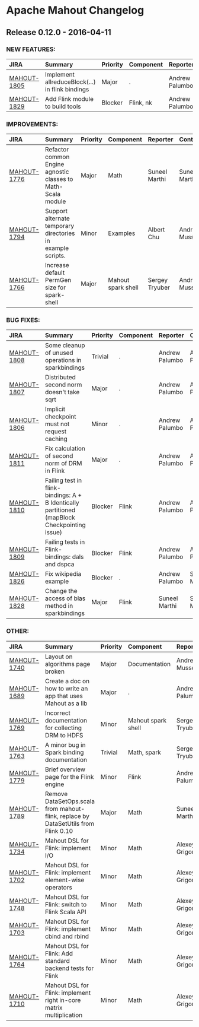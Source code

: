 
<!---
# Licensed to the Apache Software Foundation (ASF) under one
# or more contributor license agreements.  See the NOTICE file
# distributed with this work for additional information
# regarding copyright ownership.  The ASF licenses this file
# to you under the Apache License, Version 2.0 (the
# "License"); you may not use this file except in compliance
# with the License.  You may obtain a copy of the License at
#
#     http://www.apache.org/licenses/LICENSE-2.0
#
# Unless required by applicable law or agreed to in writing, software
# distributed under the License is distributed on an "AS IS" BASIS,
# WITHOUT WARRANTIES OR CONDITIONS OF ANY KIND, either express or implied.
# See the License for the specific language governing permissions and
# limitations under the License.
-->
# Apache Mahout Changelog

## Release 0.12.0 - 2016-04-11



### NEW FEATURES:

| JIRA | Summary | Priority | Component | Reporter | Contributor |
|:---- |:---- | :--- |:---- |:---- |:---- |
| [MAHOUT-1805](https://issues.apache.org/jira/browse/MAHOUT-1805) | Implement allreduceBlock(...) in flink bindings |  Major | . | Andrew Palumbo | Andrew Palumbo |
| [MAHOUT-1829](https://issues.apache.org/jira/browse/MAHOUT-1829) | Add Flink module to build tools |  Blocker | Flink, nk | Andrew Palumbo | Suneel Marthi |


### IMPROVEMENTS:

| JIRA | Summary | Priority | Component | Reporter | Contributor |
|:---- |:---- | :--- |:---- |:---- |:---- |
| [MAHOUT-1776](https://issues.apache.org/jira/browse/MAHOUT-1776) | Refactor common Engine agnostic classes to Math-Scala module |  Major | Math | Suneel Marthi | Suneel Marthi |
| [MAHOUT-1794](https://issues.apache.org/jira/browse/MAHOUT-1794) | Support alternate temporary directories in example scripts. |  Minor | Examples | Albert Chu | Andrew Musselman |
| [MAHOUT-1766](https://issues.apache.org/jira/browse/MAHOUT-1766) | Increase default PermGen size for spark-shell |  Major | Mahout spark shell | Sergey Tryuber | Andrew Musselman |


### BUG FIXES:

| JIRA | Summary | Priority | Component | Reporter | Contributor |
|:---- |:---- | :--- |:---- |:---- |:---- |
| [MAHOUT-1808](https://issues.apache.org/jira/browse/MAHOUT-1808) | Some cleanup of unused operations in sparkbindings |  Trivial | . | Andrew Palumbo | Andrew Palumbo |
| [MAHOUT-1807](https://issues.apache.org/jira/browse/MAHOUT-1807) | Distributed second norm doesn't take sqrt |  Major | . | Andrew Palumbo | Andrew Palumbo |
| [MAHOUT-1806](https://issues.apache.org/jira/browse/MAHOUT-1806) | Implicit checkpoint must not request caching |  Minor | . | Andrew Palumbo | Andrew Palumbo |
| [MAHOUT-1811](https://issues.apache.org/jira/browse/MAHOUT-1811) | Fix calculation of second norm of DRM in Flink |  Major | . | Andrew Palumbo | Andrew Palumbo |
| [MAHOUT-1810](https://issues.apache.org/jira/browse/MAHOUT-1810) | Failing test in flink-bindings: A + B Identically partitioned (mapBlock Checkpointing issue) |  Blocker | Flink | Andrew Palumbo | Andrew Palumbo |
| [MAHOUT-1809](https://issues.apache.org/jira/browse/MAHOUT-1809) | Failing tests in Flink-bindings: dals and dspca |  Blocker | Flink | Andrew Palumbo | Andrew Palumbo |
| [MAHOUT-1826](https://issues.apache.org/jira/browse/MAHOUT-1826) | Fix wikipedia example |  Blocker | . | Andrew Palumbo | Suneel Marthi |
| [MAHOUT-1828](https://issues.apache.org/jira/browse/MAHOUT-1828) | Change the access of blas method in sparkbindings |  Major | Flink | Suneel Marthi | Suneel Marthi |


### OTHER:

| JIRA | Summary | Priority | Component | Reporter | Contributor |
|:---- |:---- | :--- |:---- |:---- |:---- |
| [MAHOUT-1740](https://issues.apache.org/jira/browse/MAHOUT-1740) | Layout on algorithms page broken |  Major | Documentation | Andrew Musselman | Andrew Musselman |
| [MAHOUT-1689](https://issues.apache.org/jira/browse/MAHOUT-1689) | Create a doc on how to write an app that uses Mahout as a lib |  Major | . | Andrew Palumbo | Pat Ferrel |
| [MAHOUT-1769](https://issues.apache.org/jira/browse/MAHOUT-1769) | Incorrect documentation for collecting DRM to HDFS |  Minor | Mahout spark shell | Sergey Tryuber | Andrew Musselman |
| [MAHOUT-1763](https://issues.apache.org/jira/browse/MAHOUT-1763) | A minor bug in Spark binding documentation |  Trivial | Math, spark | Sergey Tryuber | Dmitriy Lyubimov |
| [MAHOUT-1779](https://issues.apache.org/jira/browse/MAHOUT-1779) | Brief overview page for the Flink engine |  Minor | Flink | Andrew Palumbo | Suneel Marthi |
| [MAHOUT-1789](https://issues.apache.org/jira/browse/MAHOUT-1789) | Remove DataSetOps.scala from mahout-flink, replace by DataSetUtils from Flink 0.10 |  Major | Math | Suneel Marthi | Suneel Marthi |
| [MAHOUT-1734](https://issues.apache.org/jira/browse/MAHOUT-1734) | Mahout DSL for Flink: implement I/O |  Minor | Math | Alexey Grigorev | Andrew Palumbo |
| [MAHOUT-1702](https://issues.apache.org/jira/browse/MAHOUT-1702) | Mahout DSL for Flink: implement element-wise operators |  Minor | Math | Alexey Grigorev | Suneel Marthi |
| [MAHOUT-1748](https://issues.apache.org/jira/browse/MAHOUT-1748) | Mahout DSL for Flink: switch to Flink Scala API |  Minor | Math | Alexey Grigorev | Suneel Marthi |
| [MAHOUT-1703](https://issues.apache.org/jira/browse/MAHOUT-1703) | Mahout DSL for Flink: implement cbind and rbind |  Minor | Math | Alexey Grigorev | Suneel Marthi |
| [MAHOUT-1764](https://issues.apache.org/jira/browse/MAHOUT-1764) | Mahout DSL for Flink: Add standard backend tests for Flink |  Minor | Math | Alexey Grigorev | Suneel Marthi |
| [MAHOUT-1710](https://issues.apache.org/jira/browse/MAHOUT-1710) | Mahout DSL for Flink: implement right in-core matrix multiplication |  Minor | Math | Alexey Grigorev | Andrew Palumbo |


